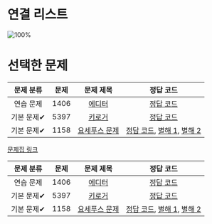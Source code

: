 # 연결 리스트

![100%](https://progress-bar.dev/3/?scale=3&title=progress&width=500&color=babaca&suffix=/3)

#  선택한 문제

| 문제 분류 | 문제 | 문제 제목 | 정답 코드 |
| :--: | :--: | :--: | :--: |
| 연습 문제 | 1406 | [에디터](https://www.acmicpc.net/problem/1406) | [정답 코드](../0x04/solutions/1406.cpp) |
| 기본 문제✔ | 5397 | [키로거](https://www.acmicpc.net/problem/5397) | [정답 코드](../0x04/solutions/5397.cpp) |
| 기본 문제✔ | 1158 | [요세푸스 문제](https://www.acmicpc.net/problem/1158) | [정답 코드](../0x04/solutions/1158.cpp), [별해 1](../0x04/solutions/1158_1.cpp), [별해 2](../0x04/solutions/1158_2.cpp) |


[문제집 링크](https://www.acmicpc.net/workbook/view/7308)

| 문제 분류 | 문제 | 문제 제목 | 정답 코드 |
| :--: | :--: | :--: | :--: |
| 연습 문제 | 1406 | [에디터](https://www.acmicpc.net/problem/1406) | [정답 코드](../0x04/solutions/1406.cpp) |
| 기본 문제✔ | 5397 | [키로거](https://www.acmicpc.net/problem/5397) | [정답 코드](../0x04/solutions/5397.cpp) |
| 기본 문제✔ | 1158 | [요세푸스 문제](https://www.acmicpc.net/problem/1158) | [정답 코드](../0x04/solutions/1158.cpp), [별해 1](../0x04/solutions/1158_1.cpp), [별해 2](../0x04/solutions/1158_2.cpp) |
